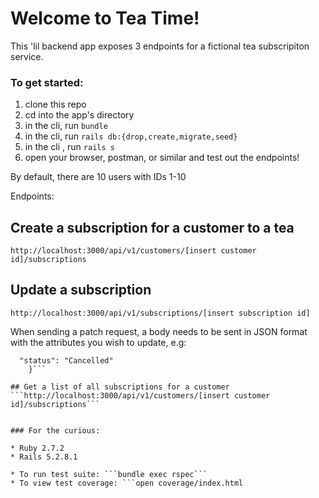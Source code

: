 # Welcome to Tea Time!

This 'lil backend app exposes 3 endpoints for a fictional tea subscripiton service.

### To get started:
1. clone this repo
2. cd into the app's directory 
3. in the cli, run ```bundle```
4. in the cli, run ```rails db:{drop,create,migrate,seed}```
5. in the cli , run ```rails s```
6. open your browser, postman, or similar and test out the endpoints!

By default, there are 10 users with IDs 1-10

Endpoints:

## Create a subscription for a customer to a tea
```http://localhost:3000/api/v1/customers/[insert customer id]/subscriptions```

## Update a subscription
```http://localhost:3000/api/v1/subscriptions/[insert subscription id]```

When sending a patch request, a body needs to be sent in JSON format with the attributes you wish to update, e.g:
```{
  "status": "Cancelled"
    }```
   
## Get a list of all subscriptions for a customer
```http://localhost:3000/api/v1/customers/[insert customer id]/subscriptions```


### For the curious:

* Ruby 2.7.2
* Rails 5.2.8.1

* To run test suite: ```bundle exec rspec```
* To view test coverage: ```open coverage/index.html
